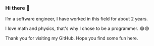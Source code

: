 ### Hi there 👋

I’m a software engineer, I have worked in this field for about 2 years. 

I love math and physics, that's why I chose to be a programmer. 😂😅

Thank you for visiting my GitHub. Hope you find some fun here.

<!--
**tranquyetthang281/tranquyetthang281** is a ✨ _special_ ✨ repository because its `README.md` (this file) appears on your GitHub profile.

Here are some ideas to get you started:

- 🔭 I’m currently working on ...
- 🌱 I’m currently learning ...
- 👯 I’m looking to collaborate on ...
- 🤔 I’m looking for help with ...
- 💬 Ask me about ...
- 📫 How to reach me: ...
- 😄 Pronouns: ...
- ⚡ Fun fact: ...
-->
